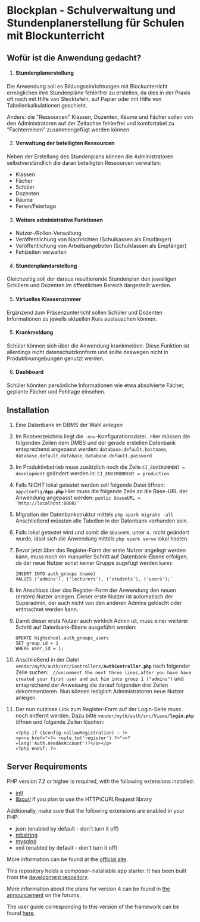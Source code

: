 

# Blockplan - Schulverwaltung und Stundenplanerstellung für Schulen mit Blockunterricht

## Wofür ist die Anwendung gedacht?

1. #### Stundenplanerstellung

Die Anwendung soll es Bildungseinrichtungen mit Blockunterricht ermöglichen ihre Stundenpläne fehlerfrei zu erstellen, da dies in der Praxis oft noch mit Hilfe von Stecktafeln, auf Papier oder mit Hilfe von Tabellenkalkulationen geschieht.

Anders: die "Ressourcen" Klassen, Dozenten, Räume und Fächer sollen von den Administratoren auf der Zeitachse fehlerfrei und komfortabel zu "Fachterminen" zusammengefügt werden können.

 2. #### Verwaltung der beteiligten Ressourcen

Neben der Erstellung des Stundenplans können die Administratoren selbstverständlich die daran beteiligten Ressourcen verwalten:

- Klassen
- Fächer
- Schüler
- Dozenten
- Räume
- Ferien/Feiertage

3. #### Weitere administrative Funktionen

- Nutzer-/Rollen-Verwaltung
- Veröffentlichung von Nachrichten (Schulkassen als Empfänger)
- Veröffentlichung von Arbeitsangeboten (Schulklassen als Empfänger)
- Fehlzeiten verwalten

4. #### Stundenplandarstellung

Gleichzeitig soll der daraus resultierende Stundenplan den jeweiligen Schülern und Dozenten im öffentlichen Bereich dargestellt werden.

5. #### Virtuelles Klassenzimmer
Ergänzend zum Präsenzunterricht sollen Schüler und Dozenten Informationen zu jeweils aktuellen Kurs austauschen können.

5. #### Krankmeldung
Schüler können sich über die Anwendung krankmelden.
Diese Funktion ist allerdings nicht datenschutzkonform und sollte deswegen nicht in Produktivumgebungen genutzt werden.

6. #### Dashboard
Schüler könnten persönliche Informationen wie etwa absolvierte Fächer, geplante Fächer und Fehltage einsehen.  


## Installation
1. Eine Datenbank im DBMS der Wahl anlegen

2. Im Rootverzeichnis liegt die `.env`-Konfigurationsdatei.. Hier müssen die folgenden Zeilen dem DMBS und der gerade erstellen Datenbank entsprechend angepasst werden:
    `database.default.hostname`, 
    `database.default.database`,
    `database.default.password`

3. Im Produktivbetrieb muss zusätzlich noch die Zeile `CI_ENVIRONMENT = development` geändert werden in: `CI_ENVIRONMENT = production`

4. Falls NICHT lokal getestet werden soll folgende Datei öffnen:
`app/Config/`**`App.php`**
Hier muss die folgende Zeile an die Base-URL der Anwendung angepasst werden:
`public $baseURL = 'http://localhost:8080/'`

5. Migration der Datenbankstruktur mittels `php spark migrate -all`
Anschließend müssten alle Tabellen in der Datenbank vorhanden sein.

6. Falls lokal getestet wird und somit die `$baseURL` unter `4.` nicht geändert wurde, lässt sich die Anwendung mittels `php spark serve` lokal hosten.

7. Bevor jetzt über das Register-Form der erste Nutzer angelegt werden kann, muss noch ein manueller Schritt auf Datenbank-Ebene erfolgen, da der neue Nutzer sonst keiner Gruppe zugefügt werden kann:
    ```
    INSERT INTO auth_groups (name)
    VALUES ('admins'), ('lecturers'), ('students'), ('users');`
    ```

8. Im Anschluss über das Register-Form der Anwendung den neuen (ersten) Nutzer anlegen.
Dieser erste Nutzer ist automatisch der Superadmin, der auch nicht von den anderen Admins
gelöscht oder entmachtet werden kann.

9. Damit dieser erste Nutzer auch wirklich Admin ist, muss einer weiterer Schritt auf Datenbank-Ebene ausgeführt werden:
    ```
    UPDATE highschool.auth_groups_users
    SET group_id = 1
    WHERE user_id = 1;
    ``` 

10. Anschließend in der Datei `vendor/myth/auth/src/Controllers/`**`AuthController.php`**
nach folgender Zeile suchen: ` //uncomment the next three lines,after you have have created your first user and put him into group 1 ("admins")`
und entsprechend der Anweisung die darauf folgenden drei Zeilen dekommentieren. Nun können lediglich Administratoren neue Nutzer anlegen.

11. Der nun nutzlose Link zum Register-Form auf der Login-Seite muss noch entfernt werden. Dazu bitte `vendor/myth/auth/src/Views/`**`login.php`** öffnen und folgende Zeilen löschen:
    ```
    <?php if ($config->allowRegistration) : ?>
    <p><a href="<?= route_to('register') ?>"><?=lang('Auth.needAnAccount')?</a></p>
    <?php endif; ?>
    ```


## Server Requirements

PHP version 7.2 or higher is required, with the following extensions installed: 

- [intl](http://php.net/manual/en/intl.requirements.php)
- [libcurl](http://php.net/manual/en/curl.requirements.php) if you plan to use the HTTP\CURLRequest library

Additionally, make sure that the following extensions are enabled in your PHP:

- json (enabled by default - don't turn it off)
- [mbstring](http://php.net/manual/en/mbstring.installation.php)
- [mysqlnd](http://php.net/manual/en/mysqlnd.install.php)
- xml (enabled by default - don't turn it off)


More information can be found at the [official site](http://codeigniter.com).

This repository holds a composer-installable app starter.
It has been built from the 
[development repository](https://github.com/codeigniter4/CodeIgniter4).

More information about the plans for version 4 can be found in [the announcement](http://forum.codeigniter.com/thread-62615.html) on the forums.

The user guide corresponding to this version of the framework can be found
[here](https://codeigniter4.github.io/userguide/). 

